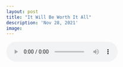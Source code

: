 ```yaml
---
layout: post
title: "It Will Be Worth It All"
description: 'Nov 28, 2021'
image:
---
```


<audio controls preload="metadata">
  <source src="https://docs.google.com/uc?export=open&id=17yTIyazQHeXDP35dpeVxfRoqz5_pBw-Q" type="audio/mp3">
Your browser does not support the audio element.
</audio>
